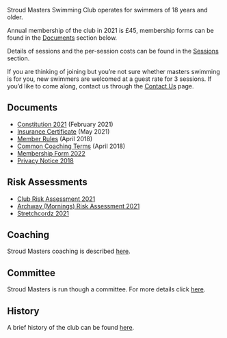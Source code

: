 Stroud Masters Swimming Club operates for swimmers of 18 years and older.

Annual membership of the club in 2021 is £45, membership forms can be found in the [Documents](/about/#Documents) section below.

Details of sessions and the per-session costs can be found in the [Sessions](/training/) section.

<!--
Due to the ongoing COVID-19 situation (and subsequent restriction on pool availability and capacity) we are not taking on any new members at the current time. If you'd like to register an interest in joining the club then you can do so through [Contact Us](/contact-us/) page and we'll contact you when the situation changes.
-->

If you are thinking of joining but you’re not sure whether masters swimming is for you, new swimmers are welcomed at a guest rate for 3 sessions. If you’d like to come along, contact us through the [Contact Us](/contact-us/) page.

Documents
---
- [Constitution 2021](/images/2021/02/constitution_2021.pdf) (February 2021)
- [Insurance Certificate](/images/2021/05/insurance_certificate.pdf) (May 2021)
- [Member Rules](/images/2018/04/member_rules_2018_april.pdf) (April 2018)
- [Common Coaching Terms](/images/2018/04/common_coaching_2018_april.pdf) (April 2018)
- [Membership Form 2022](/images/2022/01/Membership_Form_2022_v1.pdf)
- [Privacy Notice 2018](/images/2018/04/privacy-notice-2018.pdf)

Risk Assessments
---
- [Club Risk Assessment 2021](/images/2021/11/club_risk_assessment_nov_2021.pdf)
- [Archway (Mornings) Risk Assessment 2021](/images/2021/11/smsc_archway_mornings_risk_assessment_2021.pdf)
- [Stretchcordz 2021](/images/2021/11/stretchcordz_2021.pdf)

Coaching
---
Stroud Masters coaching is described [here](/about/coaches).

Committee
---
Stroud Masters is run though a committee. For more details click [here](/about/committee).

History
---
A brief history of the club can be found [here](/about/history).
